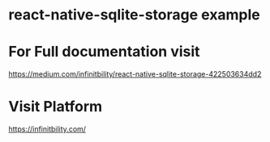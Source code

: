 # react-native-sqlite-storage example

# For Full documentation visit 

https://medium.com/infinitbility/react-native-sqlite-storage-422503634dd2

# Visit Platform

https://infinitbility.com/
